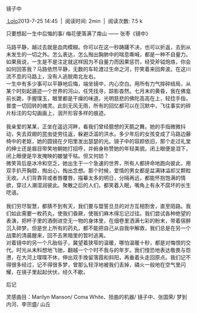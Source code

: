 镜子中

[ Lolo](https://pianke.me/pages/user/user.html?uid=142675)2013-7-25
14:45  |  阅读时间: 2min  |  阅读次数: 7.5 k

只要想起一生中后悔的事/ 梅花便落满了南山 —— 张枣《镜中》\
\
马路平静，越过去就是血肉模糊。你可以在这一秒踌躇不决，也可以折返，去到从未发生的一切之外。怎么表达，怎么掏出胸肺中的喘息嘶喊，都是一种不自量力。如果我说，一生是不是注定就这样因为不自量力而因果惩罚，经受斧钺炮烙，你会如何回答我？马路依然平静，无数的车轮渡过生命之河，狞笑着来回奔波。在这川流不息的马路上，没有人逃脱南北左右。\
一生中有多少事可以平静地后悔，端坐镜中，内心空白。用所有力气摔碎结局，从某个时刻起遁迹一个世界的河山，任凭找寻，踪影杳然。七月末的黄昏，我在佛龛前长跪，手握璞玉，眼里都是干燥的味道。光明慈悲的佛陀高高在上，轻捻手指，普度一切回转的魂灵。此刻无风无雨，所有的回忆都可以在沉默中，飞往事实的碎片标注的勾勾画画上，洇开形容多样的痕迹。\
\
我亲爱的某某，正坐在遥远河畔，看我们曾经臆想的天鹅之舞。她的手指微微抖动，失去双翅的昆虫徒劳往返，躲避泛滥的洪水。多少年后的女孩变成了马路边藤椅中的老妪，她的圆镜在夕阳里发出瑟瑟的光。镜子中的容颜依旧，那个走过礼堂的绅士还是眉目带笑地朝她打招呼，并俯身称赞她的年轻美貌。闭上眼便是泪下，闭上眼便是华发掩映的皴皱干枯。但又何妨？\
微笑背后是冰冷和空乏，她出生于一个急速的世界，所有人都拼命地跑向彼此，用双手扒开胸腔，掏出心，掏出念想。那个时候，爱情的男女都是盆满钵溢却又颗粒无收。人们背靠背或者唇覆唇，描摹太多的明日，分隔再远，都能怀抱饱满的情欲，穿过人潮湿润彼此。聚散之后的人们，都笑着入眠，嘴角上有永不腐坏的长生呓语。\
\
我们穷尽智慧，都猜不到有天，我们要与盟誓旦旦的对方互相割舍，直至陌路。我们如此需要一枚药丸，使我们昏厥，使我们麻木得忘记过往。我们尝试各种绝望的表演，把杯子里的酒倒进空无一物的身体里，在烟卷里洒满七彩的粉末，带着宿醉沉入碎梦。但是世上所有的药丸，都不能把自己从自我中解救，我们总是在另一个战栗的清晨醒来，回不去黑暗里的暂时逃离。\
对着镜中的另一个凡胎俗子，冀望着狭窄的温暖，哪怕温暖十秒，都是对悔恨的交代。时光从未料想地飞驰，翻越一个个时不我与的年岁。我们惶恐地表达敬畏与怨懑，在大河上喋喋不休，伸出双手挽留落霞和斜阳，再垂着头走回原点。我们记不得很多经过，记不得很多梦，曾那么轻浮地被我们丢掉，磷火一般地在空气里闪耀，在镜子里起起伏伏，经久不歇。

后记

灵感曲目：Marilyn Manson/ Coma White、扭曲的机器/ 镜子中、张国荣/
梦到内河、李宗盛/ 山丘
